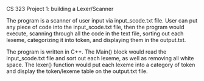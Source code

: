 CS 323
Project 1: building a Lexer/Scanner

The program is a scanner of user input via input_scode.txt file. User can put any piece of code into the input_scode.txt file, then the program would execute, scanning through all the code in the text file, sorting out each lexeme, categorizing it into token, and displaying them in the output.txt.

The program is written in C++. The Main() block would read the input_scode.txt file and sort out each lexeme, as well as removing all white space. The lexer() function would put each lexeme into a category of token and display the token/lexeme table on the output.txt file. 

